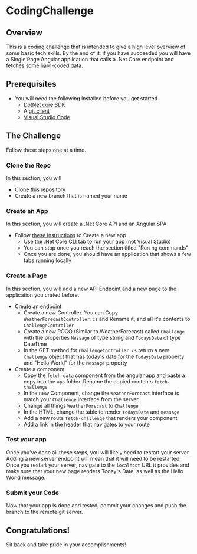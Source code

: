 # CodingChallenge

## Overview
This is a coding challenge that is intended to give a high level overview of some basic tech skills. By the end of it, if you have succeeded you will have a Single Page Angular application that calls a .Net Core endpoint and fetches some hard-coded data. 

## Prerequisites
- You will need the following installed before you get started
	- [DotNet core SDK](https://download.visualstudio.microsoft.com/download/pr/75483251-b77a-41a9-9ea2-05fb1668e148/2c27ea12ec2c93434c447f4009f2c2d2/dotnet-sdk-5.0.102-win-x64.exe)
	- A [git client](https://git-scm.com/downloads)
	- [Visual Studio Code](https://code.visualstudio.com/)

## The Challenge
Follow these steps one at a time. 

### Clone the Repo
In this section, you will 
- Clone this repository
- Create a new branch that is named your name
### Create an App
In this section, you will create a .Net Core API and an Angular SPA
- Follow [these instructions](https://docs.microsoft.com/en-us/aspnet/core/client-side/spa/angular?view=aspnetcore-5.0&tabs=netcore-cli) to Create a new app
	- Use the .Net Core CLI tab to run your app (not Visual Studio)
	- You can stop once you reach the section titled "Run ng commands" 
	- Once you are done, you should have an application that shows a few tabs running locally

### Create a Page
In this section, you will add a new API Endpoint and a new page to the application you crated before. 
- Create an endpoint
	- Create a new Controller. You can Copy `WeatherForecastController.cs` and Rename it, and all it's contents to `ChallengeController`
	- Create a new POCO (Similar to WeatherForecast) called `Challenge` with the properties `Message` of type string and `TodaysDate` of type DateTime
	- In the GET method for `ChallengeController.cs` return a new `Challenge` object that has today's date for the `TodaysDate` property and "Hello World" for the `Message` property 
- Create a component
	- Copy the `fetch-data` component from the angular app and paste a copy into the `app` folder. Rename the copied contents `fetch-challenge`
	- In the new Component, change the `WeatherForecast` interface to match your `Challenge` interface from the server
	- Change all things `WeatherForecast` to `Challenge` 
	- In the HTML, change the table to render `todaysDate` and `message`
	- Add a new route `fetch-challenge` that renders your component 
	- Add a link in the header that navigates to your route

### Test your app
Once you've done all these steps, you will likely need to restart your server. Adding a new server endpoint will mean that it will need to be restarted. Once you restart your server, navigate to the `localhost` URL it provides and make sure that your new page renders Today's Date, as well as the Hello World message.
### Submit your Code
Now that your app is done and tested, commit your changes and push the branch to the remote git server. 

## Congratulations! 
Sit back and take pride in your accomplishments! 
